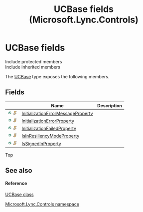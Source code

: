 ﻿---
title: UCBase fields (Microsoft.Lync.Controls)
TOCTitle: UCBase fields
ms:assetid: Fields.T:Microsoft.Lync.Controls.UCBase_DI_3_UC_OCS14MrefLyncWPF
ms:mtpsurl: https://msdn.microsoft.com/en-us/library/microsoft.lync.controls.ucbase_di_3_uc_ocs14mreflyncwpf_fields(v=office.15)
ms:contentKeyID: 48595453
ms.date: 07/28/2014
mtps_version: v=office.15
---

# UCBase fields

Include protected members  
Include inherited members  

The [UCBase](ucbase-class-microsoft-lync-controls_1.md) type exposes the following members.

## Fields

<table>
<thead>
<tr class="header">
<th> </th>
<th>Name</th>
<th>Description</th>
</tr>
</thead>
<tbody>
<tr class="odd">
<td><img src="images/Hh380180.pubfield(Office.15).gif" title="Public field" alt="Public field" /><img src="images/Hh365030.static(Office.15).gif" title="Static member" alt="Static member" /></td>
<td><a href="ucbase-initializationerrormessageproperty-field-microsoft-lync-controls_1.md">InitializationErrorMessageProperty</a></td>
<td></td>
</tr>
<tr class="even">
<td><img src="images/Hh380180.pubfield(Office.15).gif" title="Public field" alt="Public field" /><img src="images/Hh365030.static(Office.15).gif" title="Static member" alt="Static member" /></td>
<td><a href="ucbase-initializationerrorproperty-field-microsoft-lync-controls_1.md">InitializationErrorProperty</a></td>
<td></td>
</tr>
<tr class="odd">
<td><img src="images/Hh380180.pubfield(Office.15).gif" title="Public field" alt="Public field" /><img src="images/Hh365030.static(Office.15).gif" title="Static member" alt="Static member" /></td>
<td><a href="ucbase-initializationfailedproperty-field-microsoft-lync-controls_1.md">InitializationFailedProperty</a></td>
<td></td>
</tr>
<tr class="even">
<td><img src="images/Hh380180.pubfield(Office.15).gif" title="Public field" alt="Public field" /><img src="images/Hh365030.static(Office.15).gif" title="Static member" alt="Static member" /></td>
<td><a href="ucbase-isinresiliencymodeproperty-field-microsoft-lync-controls_1.md">IsInResiliencyModeProperty</a></td>
<td></td>
</tr>
<tr class="odd">
<td><img src="images/Hh380180.pubfield(Office.15).gif" title="Public field" alt="Public field" /><img src="images/Hh365030.static(Office.15).gif" title="Static member" alt="Static member" /></td>
<td><a href="ucbase-issignedinproperty-field-microsoft-lync-controls_1.md">IsSignedInProperty</a></td>
<td></td>
</tr>
</tbody>
</table>


Top

## See also

#### Reference

[UCBase class](ucbase-class-microsoft-lync-controls_1.md)

[Microsoft.Lync.Controls namespace](microsoft-lync-controls-namespace_1.md)

